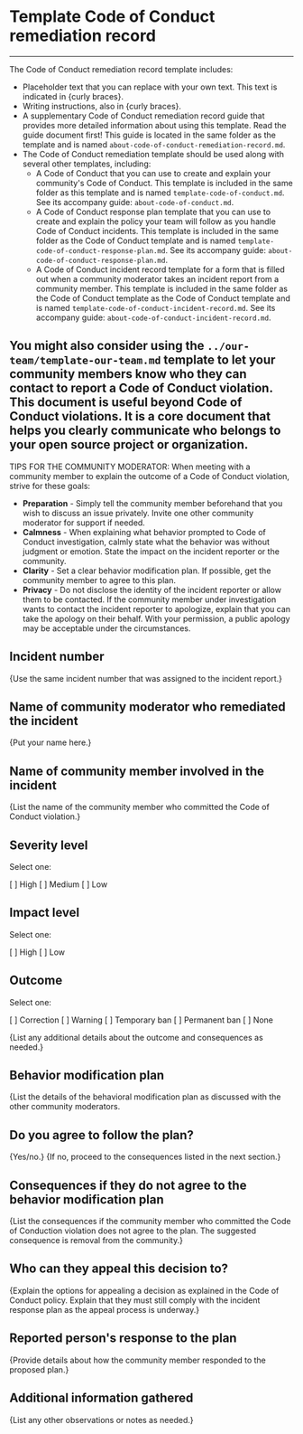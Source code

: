 # Template Code of Conduct remediation record

---
The Code of Conduct remediation record template includes:

* Placeholder text that you can replace with your own text. This text is indicated in {curly braces}.
* Writing instructions, also in {curly braces}.
* A supplementary Code of Conduct remediation record guide that provides more detailed information about using this template. Read the guide document first! This guide is located in the same folder as the template and is named `about-code-of-conduct-remediation-record.md`.
* The Code of Conduct remediation template should be used along with several other templates, including:
  * A Code of Conduct that you can use to create and explain your community's Code of Conduct. This template is included in the same folder as this template and is named `template-code-of-conduct.md`. See its accompany guide: `about-code-of-conduct.md`.
  * A Code of Conduct response plan template that you can use to create and explain the policy your team will follow as you handle Code of Conduct incidents. This template is included in the same folder as the Code of Conduct template and is named `template-code-of-conduct-response-plan.md`. See its accompany guide: `about-code-of-conduct-response-plan.md`.
  * A Code of Conduct incident record template for a form that is filled out when a community moderator takes an incident report from a community member. This template is included in the same folder as the Code of Conduct template as the Code of Conduct template and is named `template-code-of-conduct-incident-record.md`. See its accompany guide: `about-code-of-conduct-incident-record.md`.

You might also consider using the `../our-team/template-our-team.md` template to let your community members know who they can contact to report a Code of Conduct violation. This document is useful beyond Code of Conduct violations. It is a core document that helps you clearly communicate who belongs to your open source project or organization.
---

TIPS FOR THE COMMUNITY MODERATOR:
When meeting with a community member to explain the outcome of a Code of Conduct violation, strive for these goals:

* **Preparation** - Simply tell the community member beforehand that you wish to discuss an issue privately. Invite one other community moderator for support if needed.
* **Calmness** - When explaining what behavior prompted to Code of Conduct investigation, calmly state what the behavior was without judgment or emotion. State the impact on the incident reporter or the community.
* **Clarity** - Set a clear behavior modification plan. If possible, get the community member to agree to this plan.
* **Privacy** - Do not disclose the identity of the incident reporter or allow them to be contacted. If the community member under investigation wants to contact the incident reporter to apologize, explain that you can take the apology on their behalf. With your permission, a public apology may be acceptable under the circumstances.


## Incident number

{Use the same incident number that was assigned to the incident report.}


## Name of community moderator who remediated the incident

{Put your name here.}


## Name of community member involved in the incident

{List the name of the community member who committed the Code of Conduct violation.}


## Severity level

Select one:

[ ] High
[ ] Medium
[ ] Low


## Impact level

Select one:

[ ] High
[ ] Low


## Outcome

Select one:

[ ] Correction
[ ] Warning
[ ] Temporary ban
[ ] Permanent ban
[ ] None

{List any additional details about the outcome and consequences as needed.}


## Behavior modification plan

{List the details of the behavioral modification plan as discussed with the other community moderators.


## Do you agree to follow the plan?

{Yes/no.} {If no, proceed to the consequences listed in the next section.}


## Consequences if they do not agree to the behavior modification plan

{List the consequences if the community member who committed the Code of Conduction violation does not agree to the plan.
The suggested consequence is removal from the community.}


## Who can they appeal this decision to?

{Explain the options for appealing a decision as explained in the Code of Conduct policy.
Explain that they must still comply with the incident response plan as the appeal process is underway.}


## Reported person's response to the plan

{Provide details about how the community member responded to the proposed plan.}


## Additional information gathered

{List any other observations or notes as needed.}
